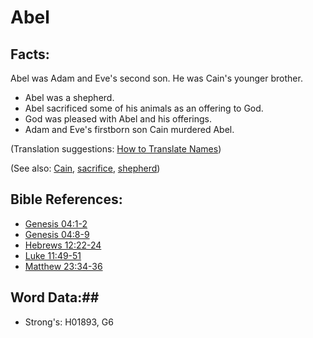 # Abel  #

## Facts: ##

Abel was Adam and Eve's second son. He was Cain's younger brother.

 * Abel was a shepherd.
 * Abel sacrificed some of his animals as an offering to God.
 * God was pleased with Abel and his offerings.
 * Adam and Eve's firstborn son Cain murdered Abel.

(Translation suggestions: [How to Translate Names](rc://en/ta/man/translate/translate-names)) 

(See also: [Cain](cain.md), [sacrifice](../other/sacrifice.md), [shepherd](../other/shepherd.md))

## Bible References: ##

* [Genesis 04:1-2](rc://en/tn/help/gen/04/01)
* [Genesis 04:8-9](rc://en/tn/help/gen/04/08)
* [Hebrews 12:22-24](rc://en/tn/help/heb/12/22)
* [Luke 11:49-51](rc://en/tn/help/luk/11/49)
* [Matthew 23:34-36](rc://en/tn/help/mat/23/34)

## Word Data:##

* Strong's: H01893, G6
